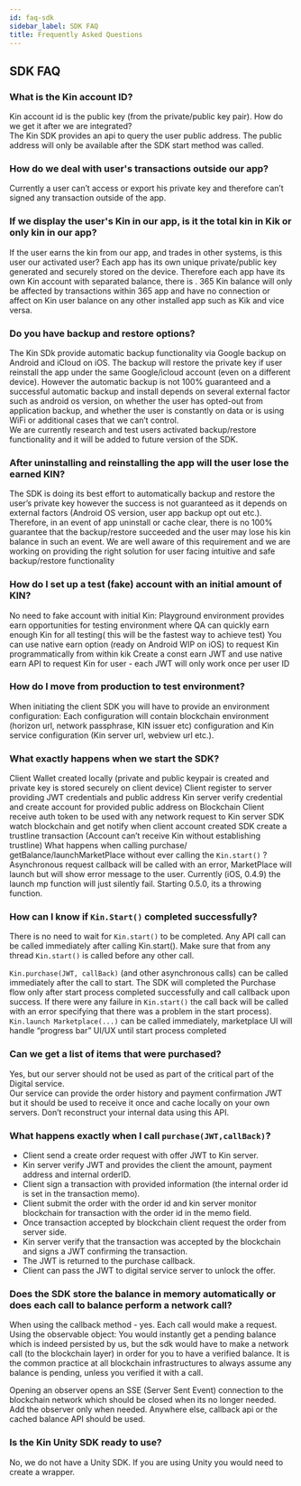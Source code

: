 ```yaml
---
id: faq-sdk
sidebar_label: SDK FAQ
title: Frequently Asked Questions
---
```


## SDK FAQ

### What is the Kin account ID?
Kin account id is the public key (from the private/public key pair).
How do we get it after we are integrated?  
The Kin SDK provides an api to query the user public address. The public address will only be available after the SDK start method was called.

### How do we deal with user's transactions outside our app?
Currently a user can’t access or export his private key and therefore can’t signed any transaction outside of the app.

### If we display the user's Kin in our app, is it the total kin in Kik or only kin in our app?
If the user earns the kin from our app, and trades in other systems, is this user our activated user?
Each app has its own unique private/public key generated and securely stored on the device. Therefore each app have its own Kin account with separated balance, there is . 365 Kin balance will only be affected by transactions within 365 app and have no connection or affect on Kin user balance on any other installed app such as Kik and vice versa.

### Do you have backup and restore options?
The Kin SDk provide automatic backup functionality via Google backup on Android and iCloud on iOS. The backup will restore the private key if user reinstall the app under the same Google/icloud account (even on a different device). However the automatic  backup is not 100% guaranteed and a successful automatic backup and install depends on several external factor such as android os version, on whether the user has opted-out from application backup, and whether the user is constantly on data or is using WiFi or additional cases that we can’t control.  
We are currently research and test users activated backup/restore functionality and it will be added to future version of the SDK.

### After uninstalling and reinstalling the app will the user lose the earned KIN?

The SDK is doing its best effort to automatically backup and restore the user’s private key however the success is not guaranteed as it depends on external factors (Android OS version, user app backup opt out etc.). Therefore, in an event of app uninstall or cache clear, there is no 100% guarantee that the backup/restore succeeded and the user may lose his kin balance in such an event. We are well aware of this requirement and we are working on providing the right solution for user facing intuitive and safe backup/restore functionality  

### How do I set up a test (fake) account with an initial amount of KIN?

No need to fake account with initial Kin:
Playground environment provides  earn opportunities for testing environment where QA can quickly earn enough Kin for all testing( this will be the fastest way to achieve test)
You can use native earn option (ready on Android WIP on iOS)  to request Kin programmatically from within kik
Create a const earn JWT and use native earn API to request Kin for user - each JWT will only work once per user ID

### How do I move from production to test environment?
When initiating the client SDK you will have to provide an environment configuration: 
Each configuration will contain blockchain environment (horizon url, network passphrase, KIN issuer etc) configuration and Kin service configuration (Kin server url, webview url etc.).

### What exactly happens when we start the SDK?

Client Wallet created locally (private and public keypair is created and private key is stored securely on client device)
Client register to server providing JWT credentials and public address
Kin server verify credential and create account for provided public address on Blockchain
Client receive auth token to be used with any network request to Kin server 
SDK watch blockchain and get notify when client account created
SDK create a trustline transaction (Account can’t receive Kin without establishing  trustline)
What happens when calling purchase/ getBalance/launchMarketPlace without ever calling the `Kin.start()` ?
Asynchronous request callback will be called with an error, MarketPlace will launch but will show error message to the user. Currently (iOS, 0.4.9) the launch mp function will just silently fail. Starting 0.5.0, its a throwing function.
 
### How can I know if `Kin.Start()` completed successfully?

There is no need to wait for `Kin.start()` to be completed. Any API call can be called immediately after calling Kin.start(). Make sure that from any thread `Kin.start()` is called before any other call.

`Kin.purchase(JWT, callBack)` (and other asynchronous calls) can be called immediately after the call to start. The SDK will completed the Purchase flow only after start process completed successfully and call callback upon success. If there were any failure in `Kin.start()` the call back will be called with an error specifying that there was a problem in the start process).  
`Kin.launch Marketplace(...)` can be called immediately, marketplace UI will handle “progress bar” UI/UX until start process completed  

### Can we get a list of items that were purchased?

Yes, but our server should not be used as part of the critical part of the Digital service.  
Our service can provide the order history and payment confirmation JWT but it should be used to receive it once and cache locally on your own servers. Don’t reconstruct your internal data using this API.

### What happens exactly when I call `purchase(JWT,callBack)`?

* Client send a create order request with offer JWT to Kin server.
* Kin server verify JWT and provides the client the amount, payment address and internal orderID.
* Client sign a transaction with provided information (the internal order id is set in the transaction memo).
* Client submit the order with the order id and kin server monitor blockchain for transaction with the order id in the memo field.
* Once transaction accepted by blockchain client request the order from server side.
* Kin server verify that the transaction was accepted by the blockchain and signs a JWT confirming the transaction.
* The JWT is returned to the purchase callback.
* Client can pass the JWT to digital service server to unlock the offer.

### Does the SDK store the balance in memory automatically or does each call to balance perform a network call?

When using the callback method - yes. Each call would make a request.  
Using the observable object: You would instantly get a pending balance which is indeed persisted by us, but the sdk would have to make a network call (to the blockchain layer) in order for you to have a verified balance.
It is the common practice at all blockchain infrastructures to always assume any balance is pending, unless you verified it with a call.

Opening an observer opens an SSE (Server Sent Event) connection to the blockchain network which should be closed when its no longer needed. Add the observer only when needed. Anywhere else, callback api or the cached balance API should be used.

### Is the Kin Unity SDK ready to use?

No, we do not have a Unity SDK. If you are using Unity you would need to create a wrapper.